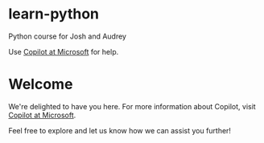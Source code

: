 # learn-python
Python course
for Josh and Audrey

Use 
<a href="https://copilot.microsoft.com" target="_blank">Copilot at Microsoft</a>
for help.

# Welcome

We're delighted to have you here. For more information about Copilot, visit <a href="https://copilot.microsoft.com" target="_blank" rel="noopener noreferrer">Copilot at Microsoft</a>.

Feel free to explore and let us know how we can assist you further!
